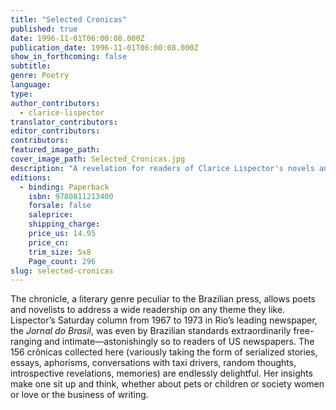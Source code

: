 ```yaml
---
title: "Selected Cronicas"
published: true
date: 1996-11-01T06:00:08.000Z
publication_date: 1996-11-01T06:00:08.000Z
show_in_forthcoming: false
subtitle:
genre: Poetry
language:
type:
author_contributors:
  - clarice-lispector
translator_contributors:
editor_contributors:
contributors:
featured_image_path:
cover_image_path: Selected_Cronicas.jpg
description: "A revelation for readers of Clarice Lispector's novels and stories, Selected Crônicas presents an entirely new side of Brazil's greatest twentieth-century writer. "
editions:
  - binding: Paperback
    isbn: 9780811213400
    forsale: false
    saleprice:
    shipping_charge:
    price_us: 14.95
    price_cn:
    trim_size: 5x8
    Page_count: 296
slug: selected-cronicas
---
```


The chronicle, a literary genre peculiar to the Brazilian press, allows poets and novelists to address a wide readership on any theme they like. Lispector’s Saturday column from 1967 to 1973 in Rio’s leading newspaper, the _Jornal do Brasil_, was even by Brazilian standards extraordinarily free-ranging and intimate––astonishingly so to readers of US newspapers. The 156 crônicas collected here (variously taking the form of serialized stories, essays, aphorisms, conversations with taxi drivers, random thoughts, introspective revelations, memories) are endlessly delightful. Her insights make one sit up and think, whether about pets or children or society women or love or the business of writing. 

